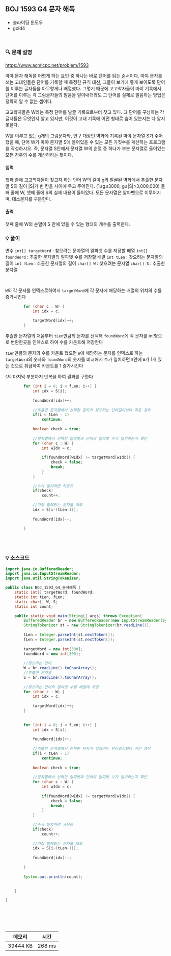 ## BOJ 1593 G4 문자 해독
- 슬라이딩 윈도우
- gold4

<br>


### 🔍 문제 설명
https://www.acmicpc.net/problem/1593

마야 문자 해독을 어렵게 하는 요인 중 하나는 바로 단어를 읽는 순서이다. 마야 문자를 쓰는 고대인들은 단어를 기록할 때 특정한 규칙 대신, 그들이 보기에 좋게 보이도록 단어를 이루는 글자들을 아무렇게나 배열했다. 그렇기 때문에 고고학자들이 마야 기록에서 단어를 이루는 각 그림글자들의 발음을 알아내더라도 그 단어를 실제로 발음하는 방법은 정확히 알 수 없는 셈이다.

고고학자들은 W라는 특정 단어를 발굴 기록으로부터 찾고 있다. 그 단어를 구성하는 각 글자들은 무엇인지 알고 있지만, 이것이 고대 기록에 어떤 형태로 숨어 있는지는 다 알지 못한다.

W를 이루고 있는 g개의 그림문자와, 연구 대상인 벽화에 기록된 마야 문자열 S가 주어졌을 때, 단어 W가 마야 문자열 S에 들어있을 수 있는 모든 가짓수를 계산하는 프로그램을 작성하시오. 즉, 문자열  S안에서 문자열 W의 순열 중 하나가 부분 문자열로 들어있는 모든 경우의 수를 계산하라는 뜻이다.


#### 입력
첫째 줄에 고고학자들이 찾고자 하는 단어 W의 길이 g와 발굴된 벽화에서 추출한 문자열 S의 길이 |S|가 빈 칸을 사이에 두고 주어진다. (1≤g≤3000,  g≤|S|≤3,000,000) 둘째 줄에 W, 셋째 줄에 S의 실제 내용이 들어있다. 모든 문자열은 알파벳으로 이루어지며, 대소문자를 구분한다.

#### 출력
첫째 줄에 W의 순열이 S 안에 있을 수 있는 형태의 개수를 출력한다.

###  💡 풀이

변수
`int[] targetWord` : 찾으려는 문자열의 알파벳 수를 저장할 배열
`int[] foundWord` : 추출한 문자열의 알파벳 수를 저장할 배열
`int tLen` : 찾으려는 문자열의 길이
`int fLen` : 추출한 문자열의 길이
`char[] W` : 찾으려는 문자열
`char[] S` : 추출한 문자열


<br>

`W`의 각 문자를 인덱스로하여서 `targetWord`에 각 문자에 해당하는 배열의 위치의 수를 증가시킨다


```java
		for (char c : W) {
			int idx = c;
			
			targetWord[idx]++;
		} 
```


추출한 문자열의 처음부터 `tLen`만큼의 문자를 선택해 `foundWord`에 각 문자를 int형으로 변환한곳을 인덱스로 하여 수를 카운트해 저장한다

`tLen`만큼의 문자의 수를 카운트 했으면 `W`에 해당하는 문자를 인덱스로 하는 `targetWord`의 숫자와 `foundWord`의 숫자를 비교해서 수가 일치하면 `S`안에 `W`가 1개 있는 것으로 취급하여 카운트를 1 증가시킨다

`S`의 마지막 부분까지 반복을 하여 결과를 구한다 


```java
		for (int i = 0; i < fLen; i++) {
			int idx = S[i];
			
			foundWord[idx]++;
			
			//추출한 문자열에서 선택한 문자가 찾으려는 단어길이보다 작은 경우
			if(i < tLen - 1)
				continue;
			
			boolean check = true;
			
			//문자열에서 선택한 알파벳과 단어의 알파벳 수가 일치하는지 확인
			for (char c : W) {
				int wIdx = c;
				
				if(foundWord[wIdx] != targetWord[wIdx]) {
					check = false;
					break;
				}
			}
			
			//수가 일치하면 카운트
			if(check)
				count++;
			
			//가장 앞에있는 문자를 제외
			idx = S[i-(tLen-1)];
			
			foundWord[idx]--;
			
		}
```





<br><br>

###  💡 소스코드
```java
import java.io.BufferedReader;
import java.io.InputStreamReader;
import java.util.StringTokenizer;

public class BOJ_1593_G4_문자해독 {
	static int[] targetWord, foundWord;
	static int tLen, fLen;
	static char[] W, S; 
	static int count;

	public static void main(String[] args) throws Exception{
		BufferedReader br = new BufferedReader(new InputStreamReader(System.in));
		StringTokenizer st = new StringTokenizer(br.readLine());
		
		tLen = Integer.parseInt(st.nextToken());
		fLen = Integer.parseInt(st.nextToken());
		
		targetWord = new int[300];
		foundWord = new int[300];
		
		//찾으려는 단어
		W = br.readLine().toCharArray();
		//추출한 문자열
		S = br.readLine().toCharArray();
		
		//찾으려는 단어의 알파벳 수를 배열에 저장
		for (char c : W) {
			int idx = c;
			
			targetWord[idx]++;
		}
		
		
		for (int i = 0; i < fLen; i++) {
			int idx = S[i];
			
			foundWord[idx]++;
			
			//추출한 문자열에서 선택한 문자가 찾으려는 단어길이보다 작은 경우
			if(i < tLen - 1)
				continue;
			
			boolean check = true;
			
			//문자열에서 선택한 알파벳과 단어의 알파벳 수가 일치하는지 확인
			for (char c : W) {
				int wIdx = c;
				
				if(foundWord[wIdx] != targetWord[wIdx]) {
					check = false;
					break;
				}
			}
			
			//수가 일치하면 카운트
			if(check)
				count++;
			
			//가장 앞에있는 문자를 제외
			idx = S[i-(tLen-1)];
			
			foundWord[idx]--;
			
		}
		
		System.out.println(count);
		
		
	}

}





```


<br>



메모리|시간
--|--
39444 KB|268 ms